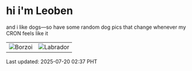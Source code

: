 # hi i'm Leoben

and i like dogs—so have some random dog pics that change whenever my CRON feels like it

|  |  |
|--------|----------|
| ![Borzoi](https://random-dog-vercel.vercel.app/api/random-borzoi?v=1752950227) | ![Labrador](https://random-dog-vercel.vercel.app/api/random-labrador?v=1752950227) |

Last updated: 2025-07-20 02:37 PHT
